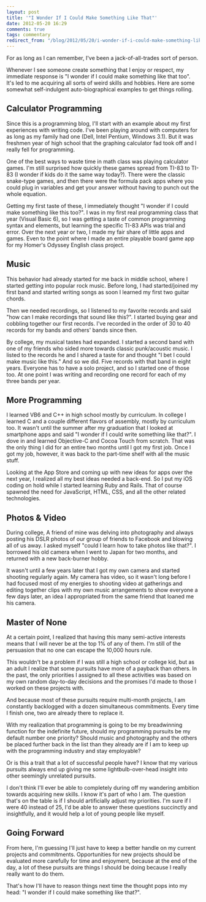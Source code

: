```yaml
---
layout: post
title: '"I Wonder If I Could Make Something Like That"'
date: 2012-05-20 16:29
comments: true
tags: commentary 
redirect_from: "/blog/2012/05/20/i-wonder-if-i-could-make-something-like-that/"
---
```


For as long as I can remember, I've been a jack-of-all-trades sort of person.

Whenever I see someone create something that I enjoy or respect, my immediate response is "I wonder if I could make something like that too". It's led to me acquiring all sorts of weird skills and hobbies. Here are some somewhat self-indulgent auto-biographical examples to get things rolling.

## Calculator Programming

Since this is a programming blog, I'll start with an example about my first experiences with writing code. I've been playing around with computers for as long as my family had one (Dell, Intel Pentium, Windows 3.1). But it was freshmen year of high school that the graphing calculator fad took off and I really fell for programming.

One of the best ways to waste time in math class was playing calculator games. I'm still surprised how quickly these games spread from TI-83 to TI-83 (I wonder if kids do it the same way today?). There were the classic snake-type games, and then there were the formula pack apps where you could plug in variables and get your answer without having to punch out the whole equation.

Getting my first taste of these, I immediately thought "I wonder if I could make something like this too?". I was in my first real programming class that year (Visual Basic 6), so I was getting a taste of common programming syntax and elements, but learning the specific TI-83 APIs was trial and error. Over the next year or two, I made my fair share of little apps and games. Even to the point where I made an entire playable board game app for my Homer's Odyssey English class project.

## Music

This behavior had already started for me back in middle school, where I started getting into popular rock music. Before long, I had started/joined my first band and started writing songs as soon I learned my first two guitar chords.

Then we needed recordings, so I listened to my favorite records and said "how can I make recordings that sound like this?". I started buying gear and cobbling together our first records. I've recorded in the order of 30 to 40 records for my bands and others' bands since then.

By college, my musical tastes had expanded. I started a second band with one of my friends who sided more towards classic punk/acoustic music. I listed to the records he and I shared a taste for and thought "I bet I could make music like this." And so we did. Five records with that band in eight years. Everyone has to have a solo project, and so I started one of those too. At one point I was writing and recording one record for each of my three bands per year.

## More Programming

I learned VB6 and C++ in high school mostly by curriculum. In college I learned C and a couple different flavors of assembly, mostly by curriculum too. It wasn't until the summer after my graduation that I looked at smartphone apps and said "I wonder if I could write something like that?". I dove in and learned Objective-C and Cocoa Touch from scratch. That was the only thing I did for an entire two months until I got my first job. Once I got my job, however, it was back to the part-time shelf with all the music stuff.

Looking at the App Store and coming up with new ideas for apps over the next year, I realized all my best ideas needed a back-end. So I put my iOS coding on hold while I started learning Ruby and Rails. That of course spawned the need for JavaScript, HTML, CSS, and all the other related technologies.

## Photos & Video

During college, A friend of mine was delving into photography and always posting his DSLR photos of our group of friends to Facebook and blowing all of us away. I asked myself "could I learn how to take photos like that?". I borrowed his old camera when I went to Japan for two months, and returned with a new back-burner hobby.

It wasn't until a few years later that I got my own camera and started shooting regularly again. My camera has video, so it wasn't long before I had focused most of my energies to shooting video at gatherings and editing together clips with my own music arrangements to show everyone a few days later, an idea I appropriated from the same friend that loaned me his camera.

## Master of None

At a certain point, I realized that having this many semi-active interests means that I will never be at the top 1% of any of them. I'm still of the persuasion that no one can escape the 10,000 hours rule.

This wouldn't be a problem if I was still a high school or college kid, but as an adult I realize that some pursuits have more of a payback than others. In the past, the only priorities I assigned to all these activities was based on my own random day-to-day decisions and the promises I'd made to those I worked on these projects with.

And because most of these pursuits require multi-month projects, I am constantly backlogged with a dozen simultaneous commitments. Every time I finish one, two are already there to replace it.

With my realization that programming is going to be my breadwinning function for the indefinite future, should my programming pursuits be my default number one priority? Should music and photography and the others be placed further back in the list than they already are if I am to keep up with the programming industry and stay employable?

Or is this a trait that a lot of successful people have? I know that my various pursuits always end up giving me some lightbulb-over-head insight into other seemingly unrelated pursuits.

I don't think I'll ever be able to completely during off my wandering ambition towards acquiring new skills. I know it's part of who I am. The question that's on the table is if I should artificially adjust my priorities. I'm sure if I were 40 instead of 25, I'd be able to answer these questions succinctly and insightfully, and it would help a lot of young people like myself.

## Going Forward

From here, I'm guessing I'll just have to keep a better handle on my current projects and commitments. Opportunities for new projects should be evaluated more carefully for time and enjoyment, because at the end of the day, a lot of these pursuits are things I should be doing because I really really want to do them.

That's how I'll have to reason things next time the thought pops into my head: "I wonder if I could make something like that?".